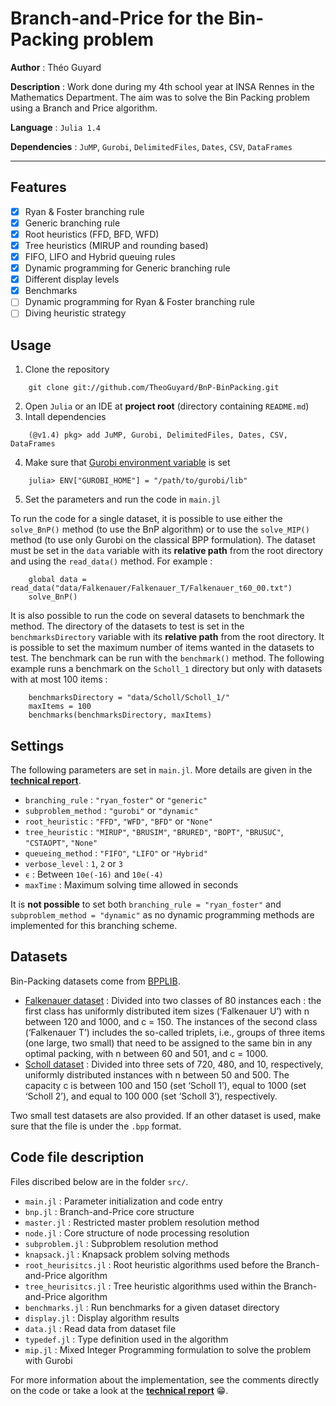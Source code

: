 # Branch-and-Price for the Bin-Packing problem

**Author** : Théo Guyard

**Description** : Work done during my 4th school year at INSA Rennes in the Mathematics Department. The aim was to solve the Bin Packing problem using a Branch and Price algorithm.

**Language** : `Julia 1.4`

**Dependencies** : `JuMP`, `Gurobi`, `DelimitedFiles`, `Dates`, `CSV`, `DataFrames`


---

## Features

- [x] Ryan & Foster branching rule
- [x] Generic branching rule
- [x] Root heuristics (FFD, BFD, WFD)
- [x] Tree heuristics (MIRUP and rounding based)
- [x] FIFO, LIFO and Hybrid queuing rules
- [x] Dynamic programming for Generic branching rule
- [x] Different display levels
- [x] Benchmarks
- [ ] Dynamic programming for Ryan & Foster branching rule
- [ ] Diving heuristic strategy

## Usage

1. Clone the repository
```
    git clone git://github.com/TheoGuyard/BnP-BinPacking.git
```
2. Open `Julia` or an IDE at **project root** (directory containing `README.md`)
3. Intall dependencies
```
    (@v1.4) pkg> add JuMP, Gurobi, DelimitedFiles, Dates, CSV, DataFrames
```
4. Make sure that [Gurobi environment variable](https://github.com/JuliaOpt/Gurobi.jl) is set
```
    julia> ENV["GUROBI_HOME"] = "/path/to/gurobi/lib"
```
5. Set the parameters and run the code in `main.jl`

To run the code for a single dataset, it is possible to use either the `solve_BnP()` method (to use the BnP algorithm) or to use the `solve_MIP()` method (to use only Gurobi on the classical BPP formulation). The dataset must be set in the `data` variable with its **relative path** from the root directory and using the `read_data()` method. For example :
```
    global data = read_data("data/Falkenauer/Falkenauer_T/Falkenauer_t60_00.txt")
    solve_BnP()
```

It is also possible to run the code on several datasets to benchmark the method. The directory of the datasets to test is set in the `benchmarksDirectory` variable with its  **relative path** from the root directory. It is possible to set the maximum number of items wanted in the datasets to test. The benchmark can be run with the `benchmark()` method. The following example runs a benchmark on the `Scholl_1` directory but only with datasets with at most 100 items :
```
    benchmarksDirectory = "data/Scholl/Scholl_1/"
    maxItems = 100
    benchmarks(benchmarksDirectory, maxItems)
```

## Settings

The following parameters are set in `main.jl`. More details are given in the **[technical report](tex/report.pdf)**.

* `branching_rule` : `"ryan_foster"` or `"generic"`
* `subproblem_method` : `"gurobi"` or `"dynamic"`
* `root_heuristic` : `"FFD"`, `"WFD"`, `"BFD"` or `"None"`
* `tree_heuristic` : `"MIRUP"`, `"BRUSIM"`, `"BRURED"`, `"BOPT"`, `"BRUSUC"`, `"CSTAOPT"`, `"None"`
* `queueing_method` : `"FIFO"`, `"LIFO"` or `"Hybrid"`
* `verbose_level` : `1`, `2` or `3`
* `ϵ` : Between `10e(-16)` and `10e(-4)`
* `maxTime` : Maximum solving time allowed in seconds

It is **not possible** to set both `branching_rule = "ryan_foster"` and `subproblem_method = "dynamic"` as no dynamic programming methods are implemented for this branching scheme.

## Datasets

Bin-Packing datasets come from [BPPLIB](http://or.dei.unibo.it/library/bpplib).

* [Falkenauer dataset](https://link.springer.com/article/10.1007/BF00226291) : Divided into two classes of 80 instances each : the first class has uniformly distributed item sizes (‘Falkenauer U’) with n between 120 and 1000, and c = 150. The instances of the second class (‘Falkenauer T’) includes the so-called triplets, i.e., groups of three items (one large, two small) that need to be assigned to the same bin in any optimal packing, with n between 60 and 501, and c = 1000.
* [Scholl dataset](https://www.sciencedirect.com/science/article/abs/pii/S0305054896000822) : Divided into three sets of 720, 480, and 10, respectively, uniformly distributed instances with n between 50 and 500. The capacity c is between 100 and 150 (set ‘Scholl 1’), equal to 1000 (set ‘Scholl 2’), and equal to 100 000 (set ‘Scholl 3’), respectively.

Two small test datasets are also provided. If an other dataset is used, make sure that the file is under the `.bpp` format.

## Code file description

Files discribed below are in the folder `src/`.

* `main.jl` : Parameter initialization and code entry
* `bnp.jl` : Branch-and-Price core structure
* `master.jl` : Restricted master problem resolution method
* `node.jl` : Core structure of node processing resolution
* `subproblem.jl` : Subproblem resolution method
* `knapsack.jl` : Knapsack problem solving methods
* `root_heurisitcs.jl` : Root heuristic algorithms used before the Branch-and-Price algorithm
* `tree_heurisitcs.jl` : Tree heuristic algorithms used within the Branch-and-Price algorithm
* `benchmarks.jl` : Run benchmarks for a given dataset directory
* `display.jl` : Display algorithm results
* `data.jl` : Read data from dataset file
* `typedef.jl` : Type definition used in the algorithm
* `mip.jl` : Mixed Integer Programming formulation to solve the problem with Gurobi

For more information about the implementation, see the comments directly on the code or take a look at the **[technical report](tex/report.pdf)** 😁.
